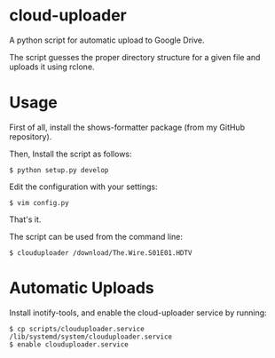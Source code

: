 cloud-uploader
===============

A python script for automatic upload to Google Drive.

The script guesses the proper directory structure for a given file and uploads it using rclone.

Usage
=====
First of all, install the shows-formatter package (from my GitHub repository).

Then, Install the script as follows:

	$ python setup.py develop

Edit the configuration with your settings:

	$ vim config.py

That's it.

The script can be used from the command line:

	$ clouduploader /download/The.Wire.S01E01.HDTV
	
Automatic Uploads
=================
Install inotify-tools, and enable the cloud-uploader service by running:
    
    $ cp scripts/clouduploader.service /lib/systemd/system/clouduploader.service
    $ enable clouduploader.service
